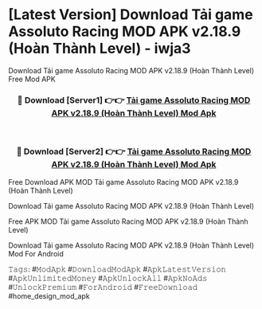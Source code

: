 # [Latest Version] Download Tải game Assoluto Racing MOD APK v2.18.9 (Hoàn Thành Level) - iwja3

Download Tải game Assoluto Racing MOD APK v2.18.9 (Hoàn Thành Level) Free Mod APK

<div align="center">
<h3>🔴 Download [Server1] 👉👉 <a href="https://apk-comot.site?title=Tải_game_Assoluto_Racing_MOD_APK_v2.18.9_(Hoàn_Thành_Level)">Tải game Assoluto Racing MOD APK v2.18.9 (Hoàn Thành Level) Mod Apk</a></h3><br>

<h3>🔴 Download [Server2] 👉👉 <a href="https://apk-comot.site?title=Tải_game_Assoluto_Racing_MOD_APK_v2.18.9_(Hoàn_Thành_Level)">Tải game Assoluto Racing MOD APK v2.18.9 (Hoàn Thành Level) Mod Apk</a></h3>
</div>


Free Download APK MOD Tải game Assoluto Racing MOD APK v2.18.9 (Hoàn Thành Level)

Download Tải game Assoluto Racing MOD APK v2.18.9 (Hoàn Thành Level) 

Free APK MOD Tải game Assoluto Racing MOD APK v2.18.9 (Hoàn Thành Level) 

Download Tải game Assoluto Racing MOD APK v2.18.9 (Hoàn Thành Level) Mod For Android

𝚃𝚊𝚐𝚜: #𝙼𝚘𝚍𝙰𝚙𝚔 #𝙳𝚘𝚠𝚗𝚕𝚘𝚊𝚍𝙼𝚘𝚍𝙰𝚙𝚔 #𝙰𝚙𝚔𝙻𝚊𝚝𝚎𝚜𝚝𝚅𝚎𝚛𝚜𝚒𝚘𝚗 #𝙰𝚙𝚔𝚄𝚗𝚕𝚒𝚖𝚒𝚝𝚎𝚍𝙼𝚘𝚗𝚎𝚢 #𝙰𝚙𝚔𝚄𝚗𝚕𝚘𝚌𝚔𝙰𝚕𝚕 #𝙰𝚙𝚔𝙽𝚘𝙰𝚍𝚜 #𝚄𝚗𝚕𝚘𝚌𝚔𝙿𝚛𝚎𝚖𝚒𝚞𝚖 #𝙵𝚘𝚛𝙰𝚗𝚍𝚛𝚘𝚒𝚍 #𝙵𝚛𝚎𝚎𝙳𝚘𝚠𝚗𝚕𝚘𝚊𝚍 #home_design_mod_apk